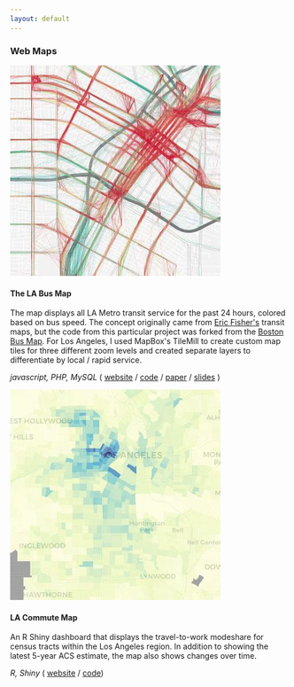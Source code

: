 ```yaml
---
layout: default
---
```


### Web Maps

<img class="projects-image" src="images/labusmap_croppedclip.jpg">

#### **The LA Bus Map**
The map displays all LA Metro transit service for the past 24 hours, colored based on bus speed. The concept originally came from [Eric Fisher's](https://www.flickr.com/photos/walkingsf/4521616274/) transit maps, but the code from this particular project was forked from the [Boston Bus Map](http://bostonography.com/bus/). For Los Angeles, I used MapBox's TileMill to create custom map tiles for three different zoom levels and created separate layers to differentiate by local / rapid service.

*javascript, PHP, MySQL* ( [website](http://www.labusmap.com) / [code](http://www.github.com/black-tea) / [paper](documents/TRB2015_LABusMap_Paper.pdf) / [slides](documents/TRB2015_LABusMap_Slides.pdf) ) 

<img class="projects-image" src="images/lacommutemap_croppedclip.jpeg">

#### **LA Commute Map**
An R Shiny dashboard that displays the travel-to-work modeshare for census tracts within the Los Angeles region. In addition to showing the latest 5-year ACS estimate, the map also shows changes over time.

*R, Shiny* ( [website](http://104.236.5.1:3838/acs-commute-shiny/acs_commute/) / [code](https://github.com/black-tea/acs-commute-shiny))

